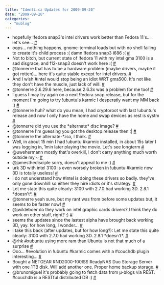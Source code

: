 ```yaml
---
title: "Identi.ca Updates for 2009-09-20"
date: "2009-09-20"
categories: 
  - "mublog"
---
```


- hopefully !fedora snap3's intel drivers work better than Fedora 11's... let's see... [#](http://identi.ca/notice/10401374)
- oops... nothing happens, gnome-terminal loads but with no shell failing to create it's child process :( damn !fedora snap3 i686 :( [#](http://identi.ca/notice/10401511)
- Not to bitch, but current state of !fedora 11 with my intel gma 3100 is a sad disgrace, and f12-snap3 doesn't work here :( [#](http://identi.ca/notice/10401616)
- @tonnerre that has to be a hardware problem (maybe drivers, maybe it got rotten)... here it's quite stable except for intel drivers. [#](http://identi.ca/notice/10401969)
- And I wish #intel would stop being an idiot WRT gma500. It's not like they don't have the muscle, just lack of will. [#](http://identi.ca/notice/10402043)
- @tonnerre 2.6.29.6 here, because 2.6.3x was a problem for me too! [#](http://identi.ca/notice/10402066)
- I guess I may try again on a next !fedora snap release, but for the moment I'm going to try !ubuntu's karmic I desperatly want my MM back :) [#](http://identi.ca/notice/10402106)
- @tonnerre huh? what do you mean, I had cryptoroot with last !ubuntu's release and now I only have the home and swap devices as rest is systm [#](http://identi.ca/notice/10402251)
- @tonnerre did you use the \*alternate\* disc image? [#](http://identi.ca/notice/10402411)
- @tonnerre I'm guessing you got the desktop release then :| [#](http://identi.ca/notice/10402626)
- @tonnerre the alternate-\*.iso, I think. [#](http://identi.ca/notice/10402813)
- Well, in about 15 min I had !ubuntu #karmic installed, in about 15s later I was logging in, 1min later playing the movie. Let's see longterm [#](http://identi.ca/notice/10403426)
- @uwehermann mostly that's overkill, I don't carry anything much worth outside my ~ [#](http://identi.ca/notice/10403572)
- @jamesthedisciple sorry, doesn't appeal to me :) [#](http://identi.ca/notice/10406159)
- urk 3D with intel 3100 is even worsely broken in !ubuntu #karmic now 3D is totally useless! [#](http://identi.ca/notice/10406655)
- I do not understand how #intel is doing these drivers so badly. they've only gone downhill so either they hire idiots or it's strategy. [#](http://identi.ca/notice/10406719)
- Let me state this quite clearly: 3100 with 2.7.0 had working 3D. 2.8.1 \*doesn't\*. [#](http://identi.ca/notice/10406765)
- @tonnerre yeah sure, but my rant was from before some updates but, it seems to be faster now! [#](http://identi.ca/notice/10406916)
- @jwildeboer do they work on intel graphic cards drivers? I think they do work on other stuff, right? :) [#](http://identi.ca/notice/10406958)
- seems the updates since the lastest alpha have brought back working 3D, yay. for how long, I wonder... [#](http://identi.ca/notice/10407555)
- I take this back (after updates, but for how long?): Let me state this quite clearly: 3100 with 2.7.0 had working 3D. 2.8.1 \*doesn't\*. [#](http://identi.ca/notice/10407813)
- @rhk #xubuntu using more ram than Ubuntu is not that much of a surprise [#](http://identi.ca/notice/10412242)
- Ooo... #evolution in !ubuntu #karmic comes with a #couchdb plugin interesting... [#](http://identi.ca/notice/10414381)
- Bought a NETGEAR RND2000-100ISS ReadyNAS Duo Storage Server with one 1TB disk. Will add another one. Proper home backup storage. [#](http://identi.ca/notice/10414531)
- @brunomiguel it's probably going to fetch data from µ-blogs via REST. #couchdb is a RESTful distributed DB :) [#](http://identi.ca/notice/10414586)

